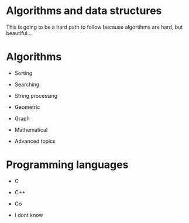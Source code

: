 
# Algorithms and data structures

This is going to be a hard path to follow because algortihms are hard, but beautiful...

# Algorithms

* Sorting

* Searching

* String processing

* Geometric

* Graph

* Mathematical

* Advanced topics

# Programming languages

* C

* C++

* Go

* I dont know
